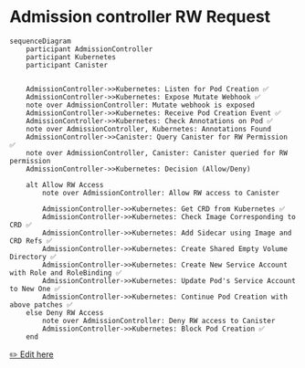 # Admission controller RW Request

```mermaid
sequenceDiagram
    participant AdmissionController
    participant Kubernetes
    participant Canister


    AdmissionController->>Kubernetes: Listen for Pod Creation ✅
    AdmissionController->>Kubernetes: Expose Mutate Webhook ✅
    note over AdmissionController: Mutate webhook is exposed
    AdmissionController->>Kubernetes: Receive Pod Creation Event ✅
    AdmissionController->>Kubernetes: Check Annotations on Pod ✅
    note over AdmissionController, Kubernetes: Annotations Found
    AdmissionController->>Canister: Query Canister for RW Permission ✅
    note over AdmissionController, Canister: Canister queried for RW permission
    AdmissionController->>Kubernetes: Decision (Allow/Deny)

    alt Allow RW Access
        note over AdmissionController: Allow RW access to Canister

        AdmissionController->>Kubernetes: Get CRD from Kubernetes ✅
        AdmissionController->>Kubernetes: Check Image Corresponding to CRD ✅
        AdmissionController->>Kubernetes: Add Sidecar using Image and CRD Refs ✅
        AdmissionController->>Kubernetes: Create Shared Empty Volume Directory ✅
        AdmissionController->>Kubernetes: Create New Service Account with Role and RoleBinding ✅
        AdmissionController->>Kubernetes: Update Pod's Service Account to New One ✅
        AdmissionController->>Kubernetes: Continue Pod Creation with above patches ✅
    else Deny RW Access
        note over AdmissionController: Deny RW access to Canister
        AdmissionController->>Kubernetes: Block Pod Creation ✅
    end
```

[✏️ Edit here](https://mermaid.live/edit#pako:eNqdldFu2jAUhl_lyDfbpIxBYRByUYkCm6atWwfaKk3cGPtQrCZ25jhQVvVyb7Gn25PsOBCgA22h5CbEPt_5fc5v-54JI5FFLMPvOWqBA8VvLE8mGuiXcuuUUCnXDnoyUVmmjO4b7ayJY7SHk97nU7QaHWaHY32uVeZ8lH_86BHky_PzHSOCDz5Cw8xYuDIS-ha5o_nw-9fPqojhXWoyhMvccYdwjdO5Mbc7gDb01SzQHkNFZdhyE6YywIInq6YfoUC1wMfyhwukgpywiP4cxS30NKktCBkQxSOrrSOAfdg-5o3J9T_XUnYtgs852tW2i0VPRtdwhXYTVlnLDrmFkfesQllC0y20aoEGKFQh4nkvjs3y1QD16kXpMx6Tff1nz-4JgdnGnhUMsI3jRRw488jIJeX_Ct8ibYHRAGbWJHvt2FXtFCe8S_gNQt9Yi1lqtFT6plBG_BN5PSlhrCQKbiHPPGfN5loWuBHOTtfofY4wnnNLPR0mqVvBVxPnCcJAWRTOkJGexvyISxijXSiBvpPkXgdL5eYwMvFatH-5UOuSnJjjSyp9DtpXz7KDLFRen_yTxpOl04DS-V9nQKGaT8l5dEo6Md-3AsZ0YnkLP8GwZdgxv1bXfBEbstnxMxe1ZAFLaI9yJenquPefJ8zNMcEJi-hVcns7YRP9QPN47sx4pQWLnM0xYHlR5M01w6IZp7UGjG6Ib8Yk5ST6y6J7dseiblhrdZuvG2Gz3mx1wlbAVizqhLV2o9vstutnHXoa7YeA_SjC67WwHbYa3VY97HTDs0YnDBhKRY67XN9zxXVXqhgWI-ukD38AuyV4pQ)
